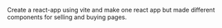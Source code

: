Create a react-app using vite and make one react app but made different components for selling and buying pages.